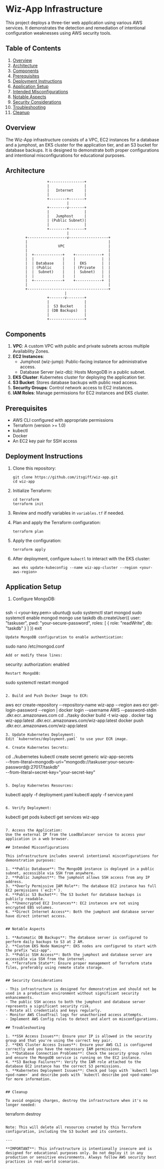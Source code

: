 # Wiz-App Infrastructure

This project deploys a three-tier web application using various AWS services. It demonstrates the detection and remediation of intentional configuration weaknesses using AWS security tools.

## Table of Contents

1. [Overview](#overview)
2. [Architecture](#architecture)
3. [Components](#components)
4. [Prerequisites](#prerequisites)
5. [Deployment Instructions](#deployment-instructions)
6. [Application Setup](#application-setup)
7. [Intended Misconfigurations](#intended-misconfigurations)
8. [Notable Aspects](#notable-aspects)
9. [Security Considerations](#security-considerations)
10. [Troubleshooting](#troubleshooting)
11. [Cleanup](#cleanup)
## Overview

The Wiz-App infrastructure consists of a VPC, EC2 instances for a database and a jumphost, an EKS cluster for the application tier, and an S3 bucket for database backups. It is designed to demonstrate both proper configurations and intentional misconfigurations for educational purposes.

## Architecture

```
                   +----------------+
                   |                |
                   |   Internet     |
                   |                |
                   +--------+-------+
                            |
                   +--------v-------+
                   |                |
                   |   Jumphost     |
                   | (Public Subnet)|
                   |                |
                   +--------+-------+
                            |
         +------------------v------------------+
         |                                     |
         |              VPC                    |
         |                                     |
         |  +-------------+    +------------+  |
         |  |             |    |            |  |
         |  | Database    |    |  EKS       |  |
         |  | (Public     |    | (Private   |  |
         |  |  Subnet)    |    |  Subnet)   |  |
         |  |             |    |            |  |
         |  +-------------+    +------------+  |
         |                                     |
         +-------------------------------------+
                           |
                   +-------v--------+
                   |                |
                   |  S3 Bucket     |
                   | (DB Backups)   |
                   |                |
                   +----------------+
```

## Components

1. **VPC**: A custom VPC with public and private subnets across multiple Availability Zones.
2. **EC2 Instances**:
   - Jumphost (wiz-jump): Public-facing instance for administrative access.
   - Database Server (wiz-db): Hosts MongoDB in a public subnet.
3. **EKS Cluster**: Kubernetes cluster for deploying the application tier.
4. **S3 Bucket**: Stores database backups with public read access.
5. **Security Groups**: Control network access to EC2 instances.
6. **IAM Roles**: Manage permissions for EC2 instances and EKS cluster.

## Prerequisites

- AWS CLI configured with appropriate permissions
- Terraform (version >= 1.0)
- kubectl
- Docker
- An EC2 key pair for SSH access

## Deployment Instructions

1. Clone this repository:
   ```
   git clone https://github.com/itsgiff/wiz-app.git
   cd wiz-app
   ```

2. Initialize Terraform:
   ```
   cd terraform
   terraform init
   ```

3. Review and modify variables in `variables.tf` if needed.

4. Plan and apply the Terraform configuration:
   ```
   terraform plan
   ```

5. Apply the configuration:
   ```
   terraform apply
   ```

6. After deployment, configure `kubectl` to interact with the EKS cluster:
   ```
   aws eks update-kubeconfig --name wiz-app-cluster --region <your-aws-region>
   ```

## Application Setup

1. Configure MongoDB:
   ```
ssh -i <your-key.pem> ubuntu@<wiz-db-public-ip>
sudo systemctl start mongod
sudo systemctl enable mongod
mongo
use taskdb
db.createUser({
user: "taskuser",
pwd: "your-secure-password",
roles: [ { role: "readWrite", db: "taskdb" } ]
})
exit
   ```
Update MongoDB configuration to enable authentication:   
   ```
sudo nano /etc/mongod.conf
   ```
Add or modify these lines:
   ```
security:
authorization: enabled
   ```
Restart MongoDB:
   ```
sudo systemctl restart mongod
   ```

2. Build and Push Docker Image to ECR:
   ```
aws ecr create-repository --repository-name wiz-app --region <your-region>
aws ecr get-login-password --region <your-region> | docker login --username AWS --password-stdin <your-account-id>.dkr.ecr.<your-region>.amazonaws.com
cd ../tasky
docker build -t wiz-app .
docker tag wiz-app:latest <your-account-id>.dkr.ecr.<your-region>.amazonaws.com/wiz-app:latest
docker push <your-account-id>.dkr.ecr.<your-region>.amazonaws.com/wiz-app:latest
   ```
3. Update Kubernetes Deployment:
Edit `kubernetes/deployment.yaml` to use your ECR image.

4. Create Kubernetes Secrets:
   ```
cd ../kubernetes
kubectl create secret generic wiz-app-secrets \
  --from-literal=mongodb-uri="mongodb://taskuser:your-secure-password@<wiz-db-public-ip>:27017/taskdb" \
  --from-literal=secret-key="your-secret-key"
   ```

5. Deploy Kubernetes Resources:
   ```
kubectl apply -f deployment.yaml
kubectl apply -f service.yaml
   ```

6. Verify Deployment:
   ```
kubectl get pods
kubectl get services wiz-app
   ```

7. Access the Application:
Use the external IP from the LoadBalancer service to access your application in a web browser.

## Intended Misconfigurations

This infrastructure includes several intentional misconfigurations for demonstration purposes:

1. **Public Database**: The MongoDB instance is deployed in a public subnet, accessible via SSH from anywhere.
2. **Public Jumphost**: The jumphost allows SSH access from any IP address.
3. **Overly Permissive IAM Role**: The database EC2 instance has full EC2 permissions (`ec2:*`).
4. **Public S3 Bucket**: The S3 bucket for database backups is publicly readable.
5. **Unencrypted EC2 Instances**: EC2 instances are not using encrypted EBS volumes.
6. **Direct Internet Access**: Both the jumphost and database server have direct internet access.


## Notable Aspects

1. **Automatic DB Backups**: The database server is configured to perform daily backups to S3 at 2 AM.
2. **Custom EKS Node Naming**: EKS nodes are configured to start with the prefix "wiz-app".
3. **Public SSH Access**: Both the jumphost and database server are accessible via SSH from the internet.
4. **Terraform State**: Ensure proper management of Terraform state files, preferably using remote state storage.


## Security Considerations

- This infrastructure is designed for demonstration and should not be used in a production environment without significant security enhancements.
- The public SSH access to both the jumphost and database server represents a significant security risk.
- Rotate all credentials and keys regularly.
- Monitor AWS CloudTrail logs for unauthorized access attempts.
- Implement AWS Config rules to detect and alert on misconfigurations.

## Troubleshooting

1. **SSH Access Issues**: Ensure your IP is allowed in the security group and that you're using the correct key pair.
2. **EKS Cluster Access Issues**: Ensure your AWS CLI is configured correctly and you have the necessary IAM permissions.
3. **Database Connection Problems**: Check the security group rules and ensure the MongoDB service is running on the EC2 instance.
4. **S3 Backup Failures**: Verify the IAM role attached to the database EC2 instance has the correct S3 permissions.
5. **Kubernetes Deployment Issues**: Check pod logs with `kubectl logs <pod-name>` and describe pods with `kubectl describe pod <pod-name>` for more information.


## Cleanup

To avoid ongoing charges, destroy the infrastructure when it's no longer needed:

```
terraform destroy
```

Note: This will delete all resources created by this Terraform configuration, including the S3 bucket and its contents.

---

**IMPORTANT**: This infrastructure is intentionally insecure and is designed for educational purposes only. Do not deploy it in any production or sensitive environments. Always follow AWS security best practices in real-world scenarios.